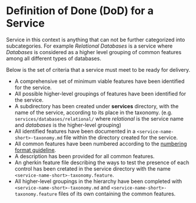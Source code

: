 # Definition of Done (DoD) for a Service

Service in this context is anything that can not be further categorized into subcategories. For example _Relational Databases_ is a service where _Databases_ is considered as a higher level grouping of common features among all different types of databases.

Below is the set of criteria that a service must meet to be ready for delivery.

- A comprehensive set of minimum viable features have been identified for the service.
- All possible higher-level groupings of features have been identified for the service.
- A subdirectory has been created under **services** directory, with the name of the service, according to its place in the taxonomy. (e.g. `services/databases/relational/` where _relational_ is the service name and _databases_ is the higher-level grouping)
- All identified features have been documented in a `<service-name-short>-taxonomy.md` file within the directory created for the service.
- All common features have been numbered according to the [numbering format guideline].
- A description has been provided for all common features.
- An gherkin feature file describing the ways to test the presence of each control has been cretated in the service directory with the name `<service-name-short>-taxonomy.feature`.
- All higher-level groupings in the hierarchy have been completed with `<service-name-short>-taxonomy.md` and `<service-name-short>-taxonomy.feature` files of its own containing the common features.

[numbering format guideline]: ./numbering-format.md
